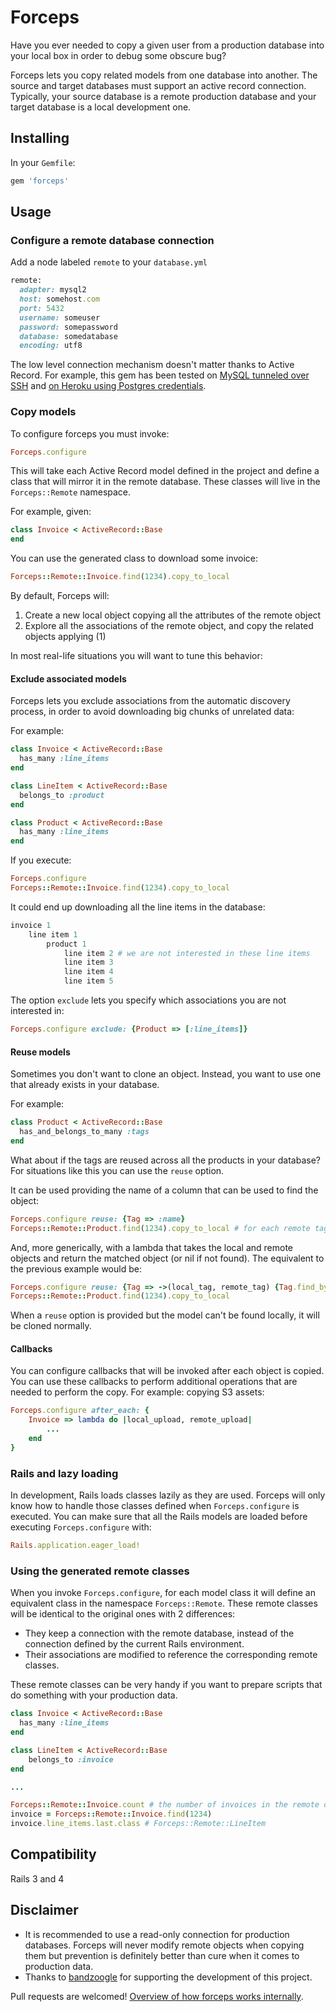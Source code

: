 # Forceps

Have you ever needed to copy a given user from a production database into your local box in order to debug some obscure bug? 

Forceps lets you copy related models from one database into another. The source and target databases must support an active record connection. Typically, your source database is a remote production database and your target database is a local development one.

## Installing

In your `Gemfile`:

```ruby
gem 'forceps'
```

## Usage

### Configure a remote database connection

Add a node labeled `remote` to your `database.yml`

```ruby
remote:
  adapter: mysql2
  host: somehost.com
  port: 5432
  username: someuser
  password: somepassword
  database: somedatabase
  encoding: utf8
```

The low level connection mechanism doesn't matter thanks to Active Record. For example, this gem has been tested on [MySQL tunneled over SSH](http://chxo.com/be2/20040511_5667.html) and [on Heroku using Postgres credentials](https://devcenter.heroku.com/articles/heroku-postgresql#pg-credentials).

### Copy models

To configure forceps you must invoke:

```ruby
Forceps.configure
```

This will take each Active Record model defined in the project and define a class that will mirror it in the remote database. These classes will live in the `Forceps::Remote` namespace.

For example, given:

```ruby
class Invoice < ActiveRecord::Base
end
```

You can use the generated class to download some invoice:

```ruby
Forceps::Remote::Invoice.find(1234).copy_to_local
```

By default, Forceps will:

1. Create a new local object copying all the attributes of the remote object
2. Explore all the associations of the remote object, and copy the related objects applying (1)

In most real-life situations you will want to tune this behavior:

#### Exclude associated models

Forceps lets you exclude associations from the automatic discovery process, in order to avoid downloading big chunks of unrelated data:

For example:

```Ruby
class Invoice < ActiveRecord::Base
  has_many :line_items
end

class LineItem < ActiveRecord::Base
  belongs_to :product
end

class Product < ActiveRecord::Base
  has_many :line_items
end
```

If you execute:

```ruby
Forceps.configure
Forceps::Remote::Invoice.find(1234).copy_to_local
```

It could end up downloading all the line items in the database:

```ruby
invoice 1
	line item 1
		product 1
			line item 2 # we are not interested in these line items
			line item 3
			line item 4
			line item 5
```
The option `exclude` lets you specify which associations you are not interested in:

```ruby
Forceps.configure exclude: {Product => [:line_items]}
```

#### Reuse models

Sometimes you don't want to clone an object. Instead, you want to use one that already exists in your database.

For example:

```ruby
class Product < ActiveRecord::Base
  has_and_belongs_to_many :tags
end
```

What about if the tags are reused across all the products in your database? For situations like this you can use the `reuse` option.

It can be used providing the name of a column that can be used to find the object:

```ruby
Forceps.configure reuse: {Tag => :name}
Forceps::Remote::Product.find(1234).copy_to_local # for each remote tag, it will try to find a tag with the same name
```

And, more generically, with a lambda that takes the local and remote objects and return the matched object (or nil if not found). The equivalent to the previous example would be:

```ruby
Forceps.configure reuse: {Tag => ->(local_tag, remote_tag) {Tag.find_by_name remote_tag.name}}
Forceps::Remote::Product.find(1234).copy_to_local 
```

When a `reuse` option is provided but the model can't be found locally, it will be cloned normally.

#### Callbacks

You can configure callbacks that will be invoked after each object is copied. You can use these callbacks to perform additional operations that are needed to perform the copy. For example: copying S3 assets:

```ruby
Forceps.configure after_each: {
	Invoice => lambda do |local_upload, remote_upload|
		...
	end
}
```

### Rails and lazy loading

In development, Rails loads classes lazily as they are used. Forceps will only know how to handle those classes defined when `Forceps.configure` is executed. You can make sure that all the Rails models are loaded before executing `Forceps.configure` with:

```ruby
Rails.application.eager_load! 
```

### Using the generated remote classes

When you invoke `Forceps.configure`, for each model class it will define an equivalent class in the namespace `Forceps::Remote`. These remote classes will be identical to the original ones with 2 differences:

- They keep a connection with the remote database, instead of the connection defined by the current Rails environment.
- Their associations are modified to reference the corresponding remote classes.

These remote classes can be very handy if you want to prepare scripts that do something with your production data.

```ruby
class Invoice < ActiveRecord::Base
  has_many :line_items
end

class LineItem < ActiveRecord::Base
	belongs_to :invoice
end

...

Forceps::Remote::Invoice.count # the number of invoices in the remote database
invoice = Forceps::Remote::Invoice.find(1234)
invoice.line_items.last.class # Forceps::Remote::LineItem
```

## Compatibility

Rails 3 and 4

## Disclaimer

- It is recommended to use a read-only connection for production databases. Forceps will never modify remote objects when copying them but prevention is definitely better than cure when it comes to production data.
- Thanks to [bandzoogle](http://bandzoogle.com) for supporting the development of this project.

Pull requests are welcomed! [Overview of how forceps works internally](http://jorgemanrubia.net/2014/02/04/forceps-import-models-from-remote-databases/).


